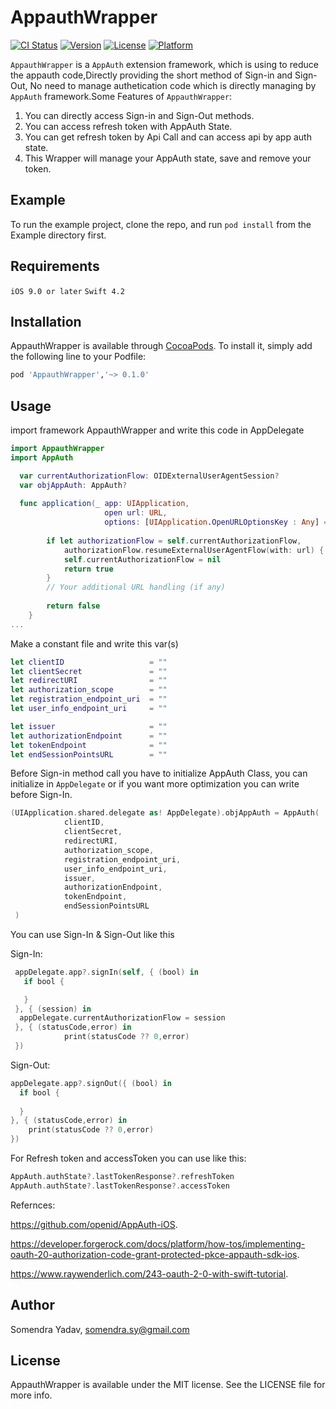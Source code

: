 # AppauthWrapper

[![CI Status](https://img.shields.io/travis/somuyadav007/AppauthWrapper.svg?style=flat)](https://travis-ci.org/somuyadav007/AppauthWrapper)
[![Version](https://img.shields.io/cocoapods/v/AppauthWrapper-brightgreen.svg?style=flat)](https://cocoapods.org/pods/AppauthWrapper)
[![License](https://img.shields.io/cocoapods/l/AppauthWrapper.svg?style=flat)](https://cocoapods.org/pods/AppauthWrapper)
[![Platform](https://img.shields.io/cocoapods/p/AppauthWrapper.svg?style=flat)](https://cocoapods.org/pods/AppauthWrapper)

`AppauthWrapper` is a `AppAuth` extension framework, which is using to reduce the appauth code,Directly providing the short method of Sign-in and Sign-Out, No need to manage authetication code which is directly managing by `AppAuth` framework.Some Features of `AppauthWrapper`:
     
 1. You can directly access Sign-in and Sign-Out methods.
 2. You can access refresh token with AppAuth State.
 3. You can get refresh token by Api Call and can access api by app auth state.
 4. This Wrapper will manage your AppAuth state, save and remove your token.

## Example

To run the example project, clone the repo, and run `pod install` from the Example directory first.

## Requirements
  `iOS 9.0 or later`
  `Swift 4.2`
## Installation

AppauthWrapper is available through [CocoaPods](https://cocoapods.org). To install
it, simply add the following line to your Podfile:

```ruby
pod 'AppauthWrapper','~> 0.1.0'
```
## Usage

import framework AppauthWrapper and write this code in AppDelegate

```swift
import AppauthWrapper
import AppAuth

  var currentAuthorizationFlow: OIDExternalUserAgentSession?
  var objAppAuth: AppAuth?
 
  func application(_ app: UIApplication,
                     open url: URL,
                     options: [UIApplication.OpenURLOptionsKey : Any] = [:]) -> Bool {
        
        if let authorizationFlow = self.currentAuthorizationFlow,
            authorizationFlow.resumeExternalUserAgentFlow(with: url) {
            self.currentAuthorizationFlow = nil
            return true
        }
        // Your additional URL handling (if any)
        
        return false
    }
...
```

Make a constant file and write this var(s)

```swift
let clientID                   = ""
let clientSecret               = ""
let redirectURI                = ""
let authorization_scope        = ""
let registration_endpoint_uri  = ""
let user_info_endpoint_uri     = ""

let issuer                     = ""
let authorizationEndpoint      = ""
let tokenEndpoint              = ""
let endSessionPointsURL        = ""

```

Before Sign-in method call you have to initialize AppAuth Class, you can initialize in `AppDelegate` or if you want more optimization you can write before Sign-In. 
```swift
(UIApplication.shared.delegate as! AppDelegate).objAppAuth = AppAuth(
            clientID,
            clientSecret,
            redirectURI,
            authorization_scope,
            registration_endpoint_uri,
            user_info_endpoint_uri,
            issuer,
            authorizationEndpoint,
            tokenEndpoint,
            endSessionPointsURL
 )
```

You can use Sign-In & Sign-Out like this

Sign-In: 
```swift
 appDelegate.app?.signIn(self, { (bool) in
   if bool {

   }
 }, { (session) in
  appDelegate.currentAuthorizationFlow = session
 }, { (statusCode,error) in
            print(statusCode ?? 0,error)
 })

```
Sign-Out:
```swift
appDelegate.app?.signOut({ (bool) in
  if bool {
    
  }
}, { (statusCode,error) in
    print(statusCode ?? 0,error)
})
```

For Refresh token and accessToken you can use like this:
```swift
AppAuth.authState?.lastTokenResponse?.refreshToken
AppAuth.authState?.lastTokenResponse?.accessToken
```

Refernces:

https://github.com/openid/AppAuth-iOS.

https://developer.forgerock.com/docs/platform/how-tos/implementing-oauth-20-authorization-code-grant-protected-pkce-appauth-sdk-ios.

https://www.raywenderlich.com/243-oauth-2-0-with-swift-tutorial.

## Author

Somendra Yadav, somendra.sy@gmail.com

## License

AppauthWrapper is available under the MIT license. See the LICENSE file for more info.
